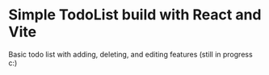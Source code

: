 # Simple TodoList build with React and Vite

Basic todo list with adding, deleting, and editing features (still in progress c:)
